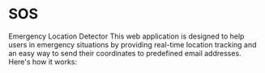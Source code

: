 # SOS
Emergency Location Detector This web application is designed to help users in emergency situations by providing real-time location tracking and an easy way to send their coordinates to predefined email addresses. Here's how it works:
